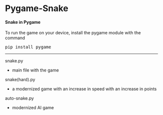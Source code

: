 # Pygame-Snake

#### Snake in Pygame

 To run the game on your device, install the pygame module with the command
 
 <pre>pip install pygame</pre>

____

snake.py
- main file with the game

snake(hard).py 
- a modernized game with an increase in speed with an increase in points

auto-snake.py 
- modernized AI game
